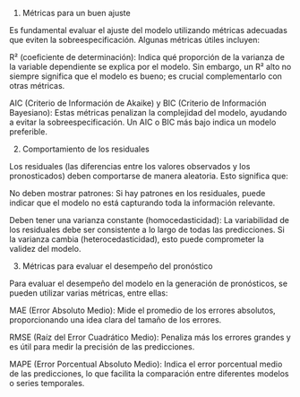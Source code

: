 1. Métricas para un buen ajuste

Es fundamental evaluar el ajuste del modelo utilizando métricas adecuadas que eviten la sobreespecificación. Algunas métricas útiles incluyen:

R² (coeficiente de determinación): Indica qué proporción de la varianza de la variable dependiente se explica por el modelo. Sin embargo, un R² alto no siempre significa que el modelo es bueno; es crucial complementarlo con otras métricas.

AIC (Criterio de Información de Akaike) y BIC (Criterio de Información Bayesiano): Estas métricas penalizan la complejidad del modelo, ayudando a evitar la sobreespecificación. Un AIC o BIC más bajo indica un modelo preferible.

2. Comportamiento de los residuales

Los residuales (las diferencias entre los valores observados y los pronosticados) deben comportarse de manera aleatoria. Esto significa que:

No deben mostrar patrones: Si hay patrones en los residuales, puede indicar que el modelo no está capturando toda la información relevante.

Deben tener una varianza constante (homocedasticidad): La variabilidad de los residuales debe ser consistente a lo largo de todas las predicciones. Si la varianza cambia (heterocedasticidad), esto puede comprometer la validez del modelo.

3. Métricas para evaluar el desempeño del pronóstico

Para evaluar el desempeño del modelo en la generación de pronósticos, se pueden utilizar varias métricas, entre ellas:

MAE (Error Absoluto Medio): Mide el promedio de los errores absolutos, proporcionando una idea clara del tamaño de los errores.

RMSE (Raíz del Error Cuadrático Medio): Penaliza más los errores grandes y es útil para medir la precisión de las predicciones.

MAPE (Error Porcentual Absoluto Medio): Indica el error porcentual medio de las predicciones, lo que facilita la comparación entre diferentes modelos o series temporales.